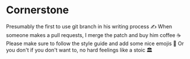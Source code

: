 # Cornerstone
Presumably the first to use git branch in his writing process ✍️
When someone makes a pull requests, I merge the patch and buy him coffee ☕
Please make sure to follow the style guide and add some nice emojis 🫡
Or you don't if you don't want to, no hard feelings like a stoic 🏛
